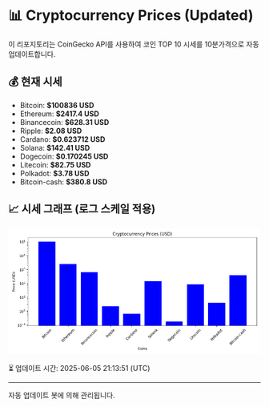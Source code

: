 
# 📊 Cryptocurrency Prices (Updated)

이 리포지토리는 CoinGecko API를 사용하여 코인 TOP 10 시세를 10분가격으로 자동 업데이트합니다.

## 💰 현재 시세
- Bitcoin: **$100836 USD**
- Ethereum: **$2417.4 USD**
- Binancecoin: **$628.31 USD**
- Ripple: **$2.08 USD**
- Cardano: **$0.623712 USD**
- Solana: **$142.41 USD**
- Dogecoin: **$0.170245 USD**
- Litecoin: **$82.75 USD**
- Polkadot: **$3.78 USD**
- Bitcoin-cash: **$380.8 USD**

## 📈 시세 그래프 (로그 스케일 적용)
![Crypto Prices](crypto_prices.png)

⏳ 업데이트 시간: 2025-06-05 21:13:51 (UTC)

---
자동 업데이트 봇에 의해 관리됩니다.
